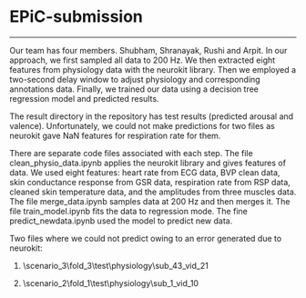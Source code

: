 # EPiC-submission
---

Our team has four members. Shubham, Shranayak, Rushi and Arpit. In our approach, we first sampled all data to 200 Hz. We then extracted eight features from physiology data with the neurokit library. Then we employed a two-second delay window to adjust physiology and corresponding annotations data. Finally, we trained our data using a decision tree regression model and predicted results. 


The result directory in the repository has test results (predicted arousal and valence). Unfortunately, we could not make predictions for two files as neurokit gave NaN features for respiration rate for them. 


There are separate code files associated with each step. The file clean_physio_data.ipynb applies the neurokit library and gives features of data. We used eight features: 
heart rate from ECG data, BVP clean data, skin conductance response from GSR data, respiration rate from RSP data, cleaned skin temperature data, and the amplitudes from three muscles data. The file merge_data.ipynb samples data at 200 Hz and then merges it. The file train_model.ipynb fits the data to regression mode. The fine predict_newdata.ipynb used the model to predict new data. 


Two files where we could not predict owing to an error generated due to neurokit:

1)  \scenario_3\fold_3\test\physiology\sub_43_vid_21


2)  \scenario_2\fold_1\test\physiology\sub_1_vid_10
